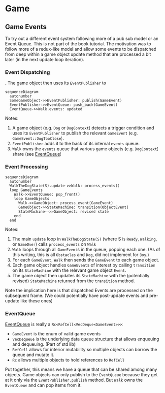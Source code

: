 # Game

## Game Events

To try out a different event system following more of a pub sub model or an Event Queue. This is not part of the book tutorial. The motivation was to follow more of a redux-like model and allow some events to be dispatched from deep within a game object update method that are processed a bit later (in the next update loop iteration).

### Event Dispatching

. The game object then uses its `EventPublisher` to

```mermaid
sequenceDiagram
  autonumber
  SomeGameObject->>EventPublisher: publish(GameEvent)
  EventPublisher->>EventQueue: push_back(GameEvent)
  EventQueue->>Walk.events: updated
```

Notes:

1. A game object (e.g. `Dog` or `DogContext`) detects a trigger condition and uses its `EventPublisher` to publish the relevant `GameEvent` (e.g. `GameEvent::DogTooClose`).
2. `EventPublisher` adds it to the back of its internal `events` queue.
3. `Walk` owns the `events` queue that various game objects (e.g. `DogContext`) share (see [EventQueue](#eventqueue))

### Event Processing

```mermaid
sequenceDiagram
  autonumber
  WalkTheDogState(S).update->>Walk: process_events()
  loop GameEvents
    Walk->>EventQueue: pop_front()
    loop GameObjects
      Walk->>GameObject: process_event(GameEvent)
      GameObject->>StateMachine: transition(ObjectEvent)
      StateMachine-->>GameObject: revised state
    end
  end
```

Notes:

1. The main `update` loop in `WalkTheDogState(S)` (where S is `Ready`, `Walking`, or `GameOver`) calls `process_events` on `Walk`
2. `Walk` loops through all `GameEvent`s in the queue, popping each one. (As of this writing, this is all `Obstacles` and `Dog`, did not implement for `Boy`.)
3. For each `GameEvent`, `Walk` then sends the `GameEvent` to each game object.
4. Each game object handles `GameEvent`s of interest by calling `transition` on its `StateMachine` with the relevant game object `Event`.
5. The game object then updates its `StateMachine` with the (potentially revised) `StateMachine` returned from the `transition` method.

Note the implication here is that dispatched Events are processed on the subsequent frame. (We could potentially have post-update events and pre-update like these ones)

### EventQueue

[EventQueue](./event_queue.rs) is really a `Rc<RefCell<VecDeque<GameEvent>>>`:

- `GameEvent` is the enum of valid game events
- `VecDequeue` is the underlying data queue structure that allows enqueuing and dequeuing. (Part of std lib)
- `RefCell` allows for interior mutability so multiple objects can borrow the queue and mutate it.
- `Rc` allows multiple objects to hold references to `RefCell`

Put together, this means we have a queue that can be shared among many objects. Game objects can only publish to the `EventQueue` because they get at it only via the `EventPublisher.publish` method. But `Walk` owns the `EventQueue` and can pop items from it.
